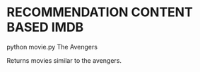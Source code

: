 # RECOMMENDATION CONTENT BASED IMDB

python movie.py The Avengers

Returns movies similar to the avengers.